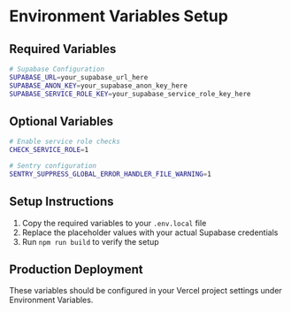 # Environment Variables Setup

## Required Variables

```bash
# Supabase Configuration
SUPABASE_URL=your_supabase_url_here
SUPABASE_ANON_KEY=your_supabase_anon_key_here
SUPABASE_SERVICE_ROLE_KEY=your_supabase_service_role_key_here
```

## Optional Variables

```bash
# Enable service role checks
CHECK_SERVICE_ROLE=1

# Sentry configuration
SENTRY_SUPPRESS_GLOBAL_ERROR_HANDLER_FILE_WARNING=1
```

## Setup Instructions

1. Copy the required variables to your `.env.local` file
2. Replace the placeholder values with your actual Supabase credentials
3. Run `npm run build` to verify the setup

## Production Deployment

These variables should be configured in your Vercel project settings under Environment Variables.
